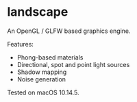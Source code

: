 # landscape

An OpenGL / GLFW based graphics engine.

Features:
- Phong-based materials
- Directional, spot and point light sources
- Shadow mapping
- Noise generation

Tested on macOS 10.14.5.
